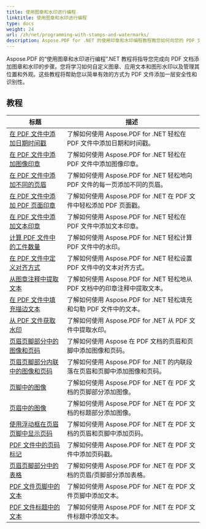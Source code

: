 ```yaml
---
title: 使用图章和水印进行编程
linktitle: 使用图章和水印进行编程
type: docs
weight: 24
url: /zh/net/programming-with-stamps-and-watermarks/
description: Aspose.PDF for .NET 的使用印章和水印编程教程教您如何向您的 PDF 文档添加安全性和个性化元素。
---
```


Aspose.PDF 的“使用图章和水印进行编程”.NET 教程将指导您完成向 PDF 文档添加图章和水印的步骤。您将学习如何自定义图章、应用文本和图形水印以及管理其位置和外观。这些教程将帮助您以简单有效的方式为 PDF 文件添加一层安全性和识别性。

## 教程
| 标题 | 描述 |
| --- | --- | 
| [在 PDF 文件中添加日期时间戳](./add-date-time-stamp/) | 了解如何使用 Aspose.PDF for .NET 轻松在 PDF 文件中添加日期和时间戳。 |  
| [在 PDF 文件中添加图像印章](./add-image-stamp/) | 了解如何使用 Aspose.PDF for .NET 轻松在 PDF 文件中添加图像印章。 |  
| [在 PDF 文件中添加不同的页眉](./adding-different-headers/) | 了解如何使用 Aspose.PDF for .NET 轻松地向 PDF 文件的每一页添加不同的页眉。 |  
| [在 PDF 文件中添加 PDF 页面印章](./add-pdf-page-stamp/) | 了解如何使用 Aspose.PDF for .NET 在 PDF 文件中轻松添加 PDF 页面戳。 |  
| [在 PDF 文件中添加文本印章](./add-text-stamp/) | 了解如何使用 Aspose.PDF for .NET 轻松在 PDF 文件中添加文本印章。 |  
| [计算 PDF 文件中的工件数量](./counting-artifacts/) | 了解如何使用 Aspose.PDF for .NET 轻松计算 PDF 文件中的水印。 |  
| [在 PDF 文件中定义对齐方式](./define-alignment/) | 了解如何使用 Aspose.PDF for .NET 轻松设置 PDF 文件中的文本对齐方式。 |  
| [从图章注释中提取文本](./extract-text-from-stamp-annotation/) | 了解如何使用 Aspose.PDF for .NET 轻松地从 PDF 文档中的印章注释中提取文本。 |  
| [在 PDF 文件中填充描边文本](./fill-stroke-text/) | 了解如何使用 Aspose.PDF for .NET 轻松填充和勾勒 PDF 文件中的文本。 |  
| [从 PDF 文件获取水印](./get-watermark/) | 了解如何使用 Aspose.PDF for .NET 从 PDF 文件中提取水印。 |  
| [页眉页脚部分中的图像和页码](./image-and-page-number-in-header-footer-section/) | 了解如何使用 Aspose 在 PDF 文档的页眉和页脚中添加图像和页码。 |  
| [页眉页脚部分内联中的图像和页码](./image-and-page-number-in-header-footer-section-inline/) | 了解如何使用 Aspose.PDF for .NET 的内联段落在页眉和页脚中添加图像和页码。 |  
| [页脚中的图像](./image-in-footer/) | 了解如何使用 Aspose.PDF for .NET 在 PDF 文档的页脚部分添加图像。 |  
| [页眉中的图像](./image-in-header/) | 了解如何使用 Aspose.PDF for .NET 在 PDF 文档的标题部分添加图像。 |  
| [使用浮动框在页眉页脚中显示页码](./page-number-in-header-footer-using-floating-box/) | 了解如何使用 Aspose.PDF for .NET 在 PDF 文档的页眉和页脚中添加页码。 |  
| [PDF 文件中的页码标记](./page-number-stamps/) | 了解如何使用 Aspose.PDF for .NET 在 PDF 文件中添加页码戳。 |  
| [页眉页脚部分中的表格](./table-in-header-footer-section/) | 了解如何使用 Aspose.PDF for .NET 在 PDF 文档的页眉/页脚部分添加表格。 |  
| [PDF 文件页脚中的文本](./text-in-footer/) | 了解如何使用 Aspose.PDF for .NET 在 PDF 文件页脚中添加文本。 |  
| [PDF 文件标题中的文本](./text-in-header/) | 了解如何使用 Aspose.PDF for .NET 在 PDF 文件标题中添加文本。 |  
